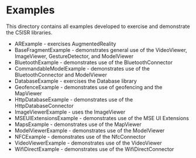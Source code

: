 Examples
========

This directory contains all examples developed to exercise and demonstrate the C5ISR libraries.

* ARExample - exercises AugmentedReality
* BaseFragmentExample - demonstrates general use of the VideoViewer, ImageViewer, GestureDetector, and ModelViewer
* BluetoothExample - demonstrates use of the BluetoothConnector
* CommandableModelExample - demonstrates use of the BluetoothConnector and ModelViewer
* DatabaseExample - exercises the Database library
* GeofenceExample - demonstrates use of geofencing and the MapViewer
* HttpDatabaseExample - demonstrates use of the HttpDatabaseConnector
* ImageViewerExample - uses the ImageViewer
* MSEUIExtensionsExample - demonstrates use of the MSE UI Extensions
* MapsExample - demonstrates use of the MapViewer
* ModelViewerExample - demonstrates use of the ModelViewer
* NFCExample - demonstrates use of the NfcConnector
* VideoViewerExample - demonstrates use of the VideoViewer
* WifiDirectExample - demonstrates use of the WifiDirectConnector
